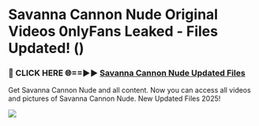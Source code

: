 # Savanna Cannon Nude Original Videos 0nlyFans Leaked - Files Updated! ()

<h3>🔴 CLICK HERE 🌐==►► <a href="https://tinyurl.com/2p9ay9w9" rel="nofollow">Savanna Cannon Nude Updated Files</a></h3>

Get Savanna Cannon Nude and all content. Now you can access all videos and pictures of Savanna Cannon Nude. New Updated Files 2025!

[![](https://i.imgur.com/KQgVmj3.gif)](https://tinyurl.com/2p9ay9w9)
